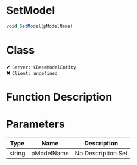 # SetModel
```js	
void SetModel(pModelName)
```
# Class
✔ `Server: CBaseModelEntity`  
✖ `Client: undefined`  

# Function Description

# Parameters
Type|Name|Description
--|--|--
string|pModelName|No Description Set
